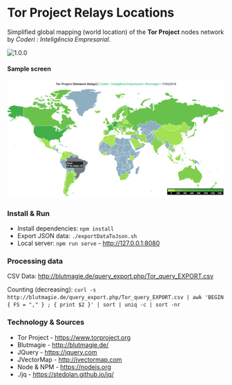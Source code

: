 # Tor Project Relays Locations
Simplified global mapping (world location) of the **Tor Project** nodes network by *Coderi : Inteligência Empresarial*.

![1.0.0](https://img.shields.io/badge/Version-1.0.0-green.svg?longCache=true&style=flat)

#### Sample screen
![Sample](images/sample.png)

### Install & Run
* Install dependencies: `npm install`
* Export JSON data: `./exportDataToJson.sh`
* Local server: `npm run serve` - http://127.0.0.1:8080

### Processing data
CSV Data: http://blutmagie.de/query_export.php/Tor_query_EXPORT.csv  

Counting (decreasing): `curl -s  http://blutmagie.de/query_export.php/Tor_query_EXPORT.csv | awk 'BEGIN { FS = "," } ; { print $2 }' | sort | uniq -c | sort -nr`

### Technology & Sources
* Tor Project - https://www.torproject.org
* Blutmagie - http://blutmagie.de/
* JQuery - https://jquery.com
* JVectorMap - http://jvectormap.com
* Node & NPM - https://nodejs.org
* ./jq - https://stedolan.github.io/jq/
